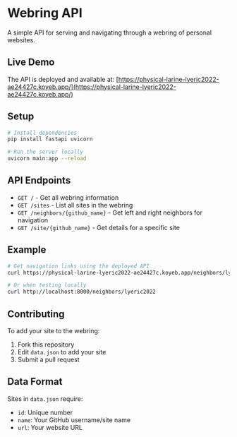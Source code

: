 # Webring API

A simple API for serving and navigating through a webring of personal websites.

## Live Demo

The API is deployed and available at:
[https://physical-larine-lyeric2022-ae24427c.koyeb.app/](https://physical-larine-lyeric2022-ae24427c.koyeb.app/)

## Setup

```bash
# Install dependencies
pip install fastapi uvicorn

# Run the server locally
uvicorn main:app --reload
```

## API Endpoints

- `GET /` - Get all webring information
- `GET /sites` - List all sites in the webring
- `GET /neighbors/{github_name}` - Get left and right neighbors for navigation
- `GET /site/{github_name}` - Get details for a specific site

## Example

```bash
# Get navigation links using the deployed API
curl https://physical-larine-lyeric2022-ae24427c.koyeb.app/neighbors/lyeric2022

# Or when testing locally
curl http://localhost:8000/neighbors/lyeric2022
```

## Contributing

To add your site to the webring:

1. Fork this repository
2. Edit `data.json` to add your site
3. Submit a pull request

## Data Format

Sites in `data.json` require:

- `id`: Unique number
- `name`: Your GitHub username/site name
- `url`: Your website URL